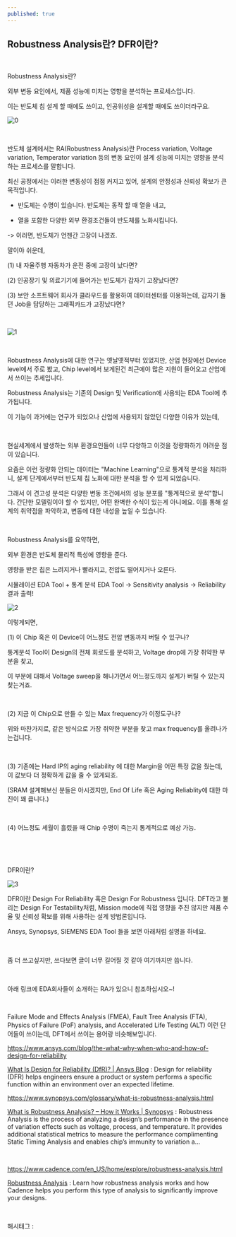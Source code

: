 ```yaml
---
published: true
---
```

## Robustness Analysis란? DFR이란?

​

Robustness Analysis란?

외부 변동 요인에서, 제품 성능에 미치는 영향을 분석하는 프로세스입니다.

이는 반도체 칩 설계 할 때에도 쓰이고, 인공위성을 설계할 때에도 쓰이더라구요.

![0](/asset/img/223397439644/0.png)

​

반도체 설계에서는 RA(Robustness Analysis)란 Process variation, Voltage variation, Temperator variation 등의 변동 요인이 설계 성능에 미치는 영향을 분석하는 프로세스를 말합니다.

최신 공정에서는 이러한 변동성이 점점 커지고 있어, 설계의 안정성과 신뢰성 확보가 큰 목적입니다.

- 반도체는 수명이 있습니다. 반도체는 동작 할 때 열을 내고,

- 열을 포함한 다양한 외부 환경조건들이 반도체를 노화시킵니다.

-> 이러면, 반도체가 언젠간 고장이 나겠죠.

말이야 쉬운데,

(1) 내 자율주행 자동차가 운전 중에 고장이 났다면?

(2) 인공장기 및 의료기기에 들어가는 반도체가 갑자기 고장났다면?

(3) 보안 소프트웨어 회사가 클라우드를 활용하여 데이터센터를 이용하는데, 갑자기 돌던 Job을 담당하는 그래픽카드가 고장났다면?

​

![1](/asset/img/223397439644/1.png)

​

Robustness Analysis에 대한 연구는 옛날옛적부터 있었지만, 산업 현장에선 Device level에서 주로 봤고, Chip level에서 보게된건 최근에야 많은 지원이 들어오고 산업에서 쓰이는 추세입니다.

Robustness Analysis는 기존의 Design 및 Verification에 사용되는 EDA Tool에 추가됩니다.

이 기능이 과거에는 연구가 되었으나 산업에 사용되지 않았던 다양한 이유가 있는데,

​

현실세계에서 발생하는 외부 환경요인들이 너무 다양하고 이것을 정량화하기 어려운 점이 있습니다.

요즘은 이런 정량화 안되는 데이터는 "Machine Learning"으로 통계적 분석을 처리하니, 설계 단계에서부터 반도체 칩 노화에 대한 분석을 할 수 있게 되었습니다.

그래서 이 견고성 분석은 다양한 변동 조건에서의 성능 분포를 "통계적으로 분석"합니다. 간단한 모델링이야 할 수 있지만, 어떤 완벽한 수식이 있는게 아니에요. 이를 통해 설계의 취약점을 파악하고, 변동에 대한 내성을 높일 수 있습니다.

​

Robustness Analysis를 요약하면,

외부 환경은 반도체 물리적 특성에 영향을 준다.

영향을 받은 칩은 느려지거나 빨라지고, 전압도 떨어지거나 오른다.

시뮬레이션 EDA Tool + 통계 분석 EDA Tool -> Sensitivity analysis -> Reliability 결과 출력!

![2](/asset/img/223397439644/2.png)

이렇게되면,

(1) 이 Chip 혹은 이 Device이 어느정도 전압 변동까지 버틸 수 있구나?

통계분석 Tool이 Design의 전체 회로도를 분석하고, Voltage drop에 가장 취약한 부분을 찾고,

이 부분에 대해서 Voltage sweep을 해나가면서 어느정도까지 설계가 버틸 수 있는지 찾는거죠.

​

(2) 지금 이 Chip으로 만들 수 있는 Max frequency가 이정도구나?

위와 마찬가지로, 같은 방식으로 가장 취약한 부분을 찾고 max frequency를 올려나가는겁니다.

​

(3) 기존에는 Hard IP의 aging reliability 에 대한 Margin을 어떤 특정 값을 줬는데, 이 값보다 더 정확하게 값을 줄 수 있게되죠.

(SRAM 설계해보신 분들은 아시겠지만, End Of Life 혹은 Aging Reliablity에 대한 마진이 꽤 큽니다.)

​

(4) 어느정도 세월이 흘렀을 때 Chip 수명이 죽는지 통계적으로 예상 가능.

​

​

DFR이란?

![3](/asset/img/223397439644/3.png)

DFR이란 Design For Reliability 혹은 Design For Robustness 입니다. DFT라고 불리는 Design For Testability처럼, Mission mode에 직접 영향을 주진 않지만 제품 수율 및 신뢰성 확보를 위해 사용하는 설계 방법론입니다.

Ansys, Synopsys, SIEMENS EDA Tool 들을 보면 아래처럼 설명을 하네요.

​

좀 더 쓰고싶지만, 쓰다보면 글이 너무 길어질 것 같아 여기까지만 씁니다.

​

아래 링크에 EDA회사들이 소개하는 RA가 있으니 참조하십시오~!

​

Failure Mode and Effects Analysis (FMEA), Fault Tree Analysis (FTA), Physics of Failure (PoF) analysis, and Accelerated Life Testing (ALT) 이런 단어들이 쓰이는데, DFT에서 쓰이는 용어랑 비슷해보입니다.

https://www.ansys.com/blog/the-what-why-when-who-and-how-of-design-for-reliability

[What Is Design for Reliability (DfR)? | Ansys Blog](https://www.ansys.com/blog/the-what-why-when-who-and-how-of-design-for-reliability) : Design for reliability (DFR) helps engineers ensure a product or system performs a specific function within an environment over an expected lifetime.

https://www.synopsys.com/glossary/what-is-robustness-analysis.html

[What is Robustness Analysis? – How it Works | Synopsys](https://www.synopsys.com/glossary/what-is-robustness-analysis.html) : Robustness Analysis is the process of analyzing a design’s performance in the presence of variation effects such as voltage, process, and temperature. It provides additional statistical metrics to measure the performance complimenting Static Timing Analysis and enables chip’s immunity to variation a...

​

https://www.cadence.com/en_US/home/explore/robustness-analysis.html

[Robustness Analysis](https://www.cadence.com/en_US/home/explore/robustness-analysis.html) : Learn how robustness analysis works and how Cadence helps you perform this type of analysis to significantly improve your designs.

​

 해시태그 : 